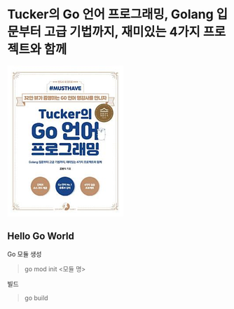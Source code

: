 # Tucker의 Go 언어 프로그래밍, Golang 입문부터 고급 기법까지, 재미있는 4가지 프로젝트와 함께

![](img/2024-02-22-15-40-53.png)

## Hello Go World

Go 모듈 생성

> go mod init <모듈 명>

빌드

> go build